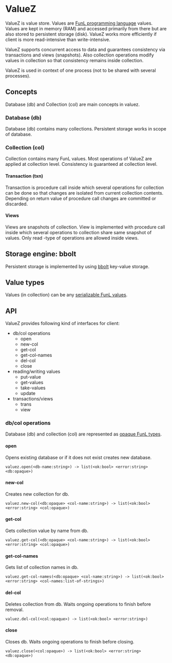 # ValueZ
ValueZ is value store. Values are [FunL programming language](https://github.com/anssihalmeaho/funl) values.
Values are kept in memory (RAM) and accessed primarily from there but are also stored to persistent storage (disk). ValueZ works more efficiently if client is more read-intensive than write-intensive.

ValueZ supports concurrent access to data and guarantees consistency via transactions and views (snapshots). Also collection operations modify values in collection so that consistency remains inside collection.

ValueZ is used in context of one process (not to be shared with several processes).

## Concepts
Database (db) and Collection (col) are main concepts in valuez.

### Database (db)
Database (db) contains many collections. Persistent storage works in scope of database.

### Collection (col)
Collection contains many FunL values. Most operations of ValueZ are applied at collection level.
Consistency is guaranteed at collection level.

#### Transaction (txn)
Transaction is procedure call inside which several operations for collection can be done so that changes are isolated from current collection contents. Depending on return value of procedure call changes are committed or discarded.

#### Views
Views are snapshots of collection. View is implemented with procedure call inside which several operations to collection share same snapshot of values. Only read -type of operations are allowed inside views.

## Storage engine: bbolt
Persistent storage is implemented by using [bbolt](https://github.com/etcd-io/bbolt) key-value storage.

## Value types
Values (in collection) can be any [serializable FunL values](https://github.com/anssihalmeaho/funl/wiki/stdser).

## API
ValueZ provides following kind of interfaces for client:

* db/col operations
    * open
    * new-col
    * get-col
    * get-col-names
    * del-col
    * close
* reading/writing values
    * put-value
    * get-values
    * take-values
    * update
* transactions/views
    * trans
    * view

### db/col operations
Database (db) and collection (col) are represented as [opaque FunL types](https://github.com/anssihalmeaho/funl/wiki/Opaque-Value).

#### open
Opens existing database or if it does not exist creates new database.

```
valuez.open(<db-name:string>) -> list(<ok:bool> <error:string> <db:opaque>)
```

#### new-col
Creates new collection for db.

```
valuez.new-col(<db:opaque> <col-name:string>) -> list(<ok:bool> <error:string> <col:opaque>)
```

#### get-col
Gets collection value by name from db.

```
valuez.get-col(<db:opaque> <col-name:string>) -> list(<ok:bool> <error:string> <col:opaque>)
```

#### get-col-names
Gets list of collection names in db.

```
valuez.get-col-names(<db:opaque> <col-name:string>) -> list(<ok:bool> <error:string> <col-names:list-of-strings>)
```

#### del-col
Deletes collection from db. Waits ongoing operations to finish before removal.

```
valuez.del-col(<col:opaque>) -> list(<ok:bool> <error:string>)
```

#### close
Closes db. Waits ongoing operations to finish before closing.

```
valuez.close(<col:opaque>) -> list(<ok:bool> <error:string> <db:opaque>)
```
